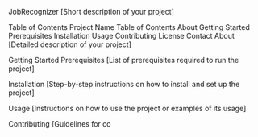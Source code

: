 JobRecognizer
[Short description of your project]

Table of Contents
Project Name
Table of Contents
About
Getting Started
Prerequisites
Installation
Usage
Contributing
License
Contact
About
[Detailed description of your project]

Getting Started
Prerequisites
[List of prerequisites required to run the project]

Installation
[Step-by-step instructions on how to install and set up the project]

Usage
[Instructions on how to use the project or examples of its usage]

Contributing
[Guidelines for co
